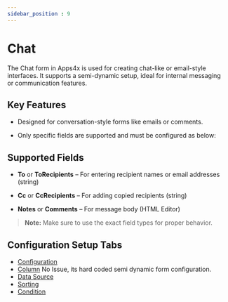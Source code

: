 ```yaml
---
sidebar_position : 9
---
```


# Chat

The Chat form in Apps4x is used for creating chat-like or email-style interfaces. It supports a semi-dynamic setup, ideal for internal messaging or communication features.

## Key Features

  - Designed for conversation-style forms like emails or comments.

  - Only specific fields are supported and must be configured as below:

## Supported Fields

  - **To** or **ToRecipients** – For entering recipient names or email addresses (string)

  - **Cc** or **CcRecipients** – For adding copied recipients (string)

  - **Notes** or **Comments** – For message body (HTML Editor)

> **Note:** Make sure to use the exact field types for proper behavior.

## Configuration Setup Tabs

  - [Configuration](../../docs/Forms/Configuration/Configuration.md)
  - [Column](../../docs/Forms/Columns/Columns.md) No Issue, its hard coded semi dynamic form configuration.
  - [Data Source](../../docs/Forms/DataSource/DataSource.md)
  - [Sorting](../../docs/Forms/Sorting/Sorting.md)
  - [Condition](../../docs/Forms/Condition/Condition.md)